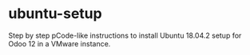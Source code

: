 # ubuntu-setup
Step by step pCode-like instructions to install Ubuntu 18.04.2 setup for Odoo 12 in a VMware instance.
